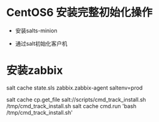 # CentOS6 安装完整初始化操作


- 安装salts-minion

- 通过salt初始化客户机

# 安装zabbix

salt cache state.sls zabbix.zabbix-agent saltenv=prod


salt cache cp.get_file salt://scripts/cmd_track_install.sh /tmp/cmd_track_install.sh
salt cache cmd.run 'bash /tmp/cmd_track_install.sh'